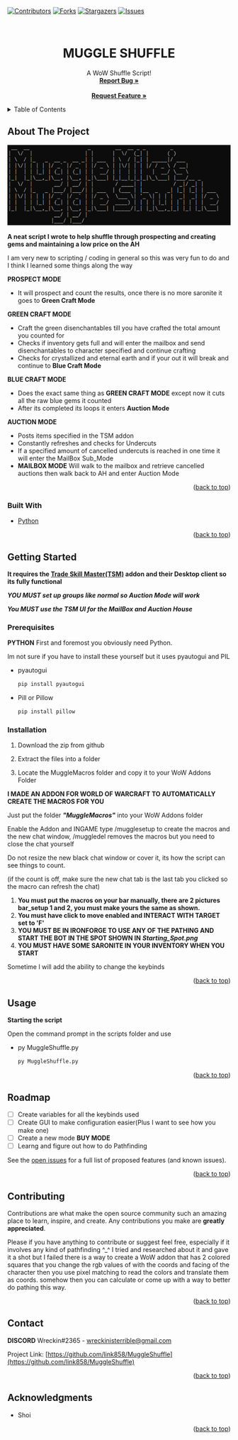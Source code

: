 
<!-- PROJECT SHIELDS -->
<!--
*** I'm using markdown "reference style" links for readability.
*** Reference links are enclosed in brackets [ ] instead of parentheses ( ).
*** See the bottom of this document for the declaration of the reference variables
*** for contributors-url, forks-url, etc. This is an optional, concise syntax you may use.
*** https://www.markdownguide.org/basic-syntax/#reference-style-links
-->
[![Contributors][contributors-shield]][contributors-url]
[![Forks][forks-shield]][forks-url]
[![Stargazers][stars-shield]][stars-url]
[![Issues][issues-shield]][issues-url]




<!-- PROJECT LOGO -->
<br />
<div align="center">
  <a href="https://github.com/link858/MuggleShuffle">
  </a>

<h1 align="center">MUGGLE SHUFFLE</h1>

  <p align="center">
    A WoW Shuffle Script!
    <br />
    <a href="https://github.com/link858/MuggleShuffle/issues"><strong>Report Bug »</strong></a>
    <br />
    <br />
    <a href="https://github.com/link858/MuggleShuffle/issues"><strong>Request Feature »</strong></a>
  </p>
</div>



<!-- TABLE OF CONTENTS -->
<details>
  <summary>Table of Contents</summary>
  <ol>
    <li>
      <a href="#about-the-project">About The Project</a>
      <ul>
        <li><a href="#built-with">Built With</a></li>
      </ul>
    </li>
    <li>
      <a href="#getting-started">Getting Started</a>
      <ul>
        <li><a href="#prerequisites">Prerequisites</a></li>
        <li><a href="#installation">Installation</a></li>
      </ul>
    </li>
    <li><a href="#usage">Usage</a></li>
    <li><a href="#roadmap">Roadmap</a></li>
    <li><a href="#contributing">Contributing</a></li>
    <li><a href="#contact">Contact</a></li>
    <li><a href="#acknowledgments">Acknowledgments</a></li>
  </ol>
</details>



<!-- ABOUT THE PROJECT -->
## About The Project

[![Product Name Screen Shot][product-screenshot]](https://github.com/link858/MuggleShuffle)

**A neat script I wrote to help shuffle through prospecting and creating gems and maintaining a low price on the AH**

I am very new to scripting / coding in general so this was very fun to do and I think I learned some things along the way

**PROSPECT MODE**
* It will prospect and count the results, once there is no more saronite it goes to **Green Craft Mode**

**GREEN CRAFT MODE**
* Craft the green disenchantables till you have crafted the total amount you counted for
* Checks if inventory gets full and will enter the mailbox and send disenchantables to character specified and continue crafting
* Checks for crystallized and eternal earth and if your out it will break and continue to **Blue Craft Mode**

**BLUE CRAFT MODE**
* Does the exact same thing as **GREEN CRAFT MODE** except now it cuts all the raw blue gems it counted
* After its completed its loops it enters **Auction Mode**

**AUCTION MODE**
* Posts items specified in the TSM addon
* Constantly refreshes and checks for Undercuts
* If a specified amount of cancelled undercuts is reached in one time it will enter the MailBox Sub_Mode
* **MAILBOX MODE** Will walk to the mailbox and retrieve cancelled auctions then walk back to AH and enter Auction Mode

<p align="right">(<a href="#readme-top">back to top</a>)</p>



### Built With

* [Python](https://python.org)

<p align="right">(<a href="#readme-top">back to top</a>)</p>



<!-- GETTING STARTED -->
## Getting Started

**It requires the [Trade Skill Master(TSM)](https://www.tradeskillmaster.com/install) addon and their Desktop client so its fully functional**

***YOU MUST set up groups like normal so Auction Mode will work***

***You MUST use the TSM UI for the MailBox and Auction House***

### Prerequisites
**PYTHON**
First and foremost you obviously need Python.

Im not sure if you have to install these yourself but it uses pyautogui and PIL
* pyautogui
  ```sh
  pip install pyautogui
  ```
* Pill or Pillow
  ```sh
  pip install pillow
  ```

  
  

### Installation

1. Download the zip from github

2. Extract the files into a folder

3. Locate the MuggleMacros folder and copy it to your WoW Addons Folder

**I MADE AN ADDON FOR WORLD OF WARCRAFT TO AUTOMATICALLY CREATE THE MACROS FOR YOU**

Just put the folder ***"MuggleMacros"*** into your WoW Addons folder

Enable the Addon and INGAME type /mugglesetup to create the macros and the new chat window, /muggledel removes the macros but you need to close the chat yourself

Do not resize the new black chat window or cover it, its how the script can see things to count.

(if the count is off, make sure the new chat tab is the last tab you clicked so the macro can refresh the chat)

1. **You must put the macros on your bar manually, there are ****2 pictures bar_setup 1 and 2****, you must make yours the same as shown.**
2. **You must have click to move enabled and INTERACT WITH TARGET set to 'F'**
3. **YOU MUST BE IN IRONFORGE TO USE ANY OF THE PATHING AND START THE BOT IN THE SPOT SHOWN IN** ***Starting_Spot.png***
4. **YOU MUST HAVE SOME SARONITE IN YOUR INVENTORY WHEN YOU START**

Sometime I will add the ability to change the keybinds

<p align="right">(<a href="#readme-top">back to top</a>)</p>



<!-- USAGE EXAMPLES -->
## Usage

**Starting the script**

Open the command prompt in the scripts folder and use
* py MuggleShuffle.py
  ```sh
  py MuggleShuffle.py
  ```

<p align="right">(<a href="#readme-top">back to top</a>)</p>



<!-- ROADMAP -->
## Roadmap

- [ ] Create variables for all the keybinds used
- [ ] Create GUI to make configuration easier(Plus I want to see how you make one)
- [ ] Create a new mode **BUY MODE** 
- [ ] Learng and figure out how to do Pathfinding

See the [open issues](https://github.com/link858/MuggleShuffle/issues) for a full list of proposed features (and known issues).

<p align="right">(<a href="#readme-top">back to top</a>)</p>



<!-- CONTRIBUTING -->
## Contributing

Contributions are what make the open source community such an amazing place to learn, inspire, and create. Any contributions you make are **greatly appreciated**.

Please if you have anything to contribute or suggest feel free, especially if it involves any kind of pathfinding ^_^
I tried and researched about it and gave it a shot but I failed
there is a way to create a WoW addon that has 2 colored squares that you change the rgb values of with the coords and facing of the character
then you use pixel matching to read the colors and translate them as coords.
somehow then you can calculate or come up with a way to better do pathing this way.

<p align="right">(<a href="#readme-top">back to top</a>)</p>


<!-- CONTACT -->
## Contact
**DISCORD**
Wreckin#2365 - wreckinisterrible@gmail.com

Project Link: [https://github.com/link858/MuggleShuffle](https://github.com/link858/MuggleShuffle)

<p align="right">(<a href="#readme-top">back to top</a>)</p>



<!-- ACKNOWLEDGMENTS -->
## Acknowledgments
* Shoi


<p align="right">(<a href="#readme-top">back to top</a>)</p>



<!-- MARKDOWN LINKS & IMAGES -->
<!-- https://www.markdownguide.org/basic-syntax/#reference-style-links -->
[contributors-shield]: https://img.shields.io/github/contributors/link858/MuggleShuffle.svg?style=for-the-badge
[contributors-url]: https://github.com/link858/MuggleShuffle/graphs/contributors
[forks-shield]: https://img.shields.io/github/forks/link858/MuggleShuffle.svg?style=for-the-badge
[forks-url]: https://github.com/link858/MuggleShuffle/network/members
[stars-shield]: https://img.shields.io/github/stars/link858/MuggleShuffle.svg?style=for-the-badge
[stars-url]: https://github.com/link858/MuggleShuffle/stargazers
[issues-shield]: https://img.shields.io/github/issues/link858/MuggleShuffle.svg?style=for-the-badge
[issues-url]: https://github.com/link858/MuggleShuffle/issues
[product-screenshot]: Images/screenshot.png
[Python.org]: https://img.shields.io/badge/python-v3.7-blue
[Python-url]: https://python.org 
